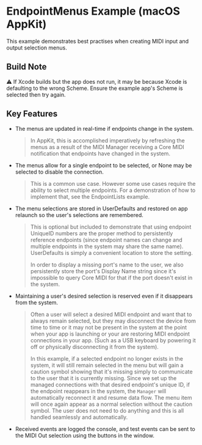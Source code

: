 # EndpointMenus Example (macOS AppKit)

This example demonstrates best practises when creating MIDI input and output selection menus.

## Build Note

⚠️ If Xcode builds but the app does not run, it may be because Xcode is defaulting to the wrong Scheme. Ensure the example app's Scheme is selected then try again.

## Key Features

- The menus are updated in real-time if endpoints change in the system.
  > In AppKit, this is accomplished imperatively by refreshing the menus as a result of the MIDI Manager receiving a Core MIDI notification that endpoints have changed in the system.
  
- The menus allow for a single endpoint to be selected, or None may be selected to disable the connection.
  > This is a common use case. However some use cases require the ability to select multiple endpoints. For a demonstration of how to implement that, see the EndpointLists example.

- The menu selections are stored in UserDefaults and restored on app relaunch so the user's selections are remembered.
  > This is optional but included to demonstrate that using endpoint UniqueID numbers are the proper method to persistently reference endpoints (since endpoint names can change and multiple endpoints in the system may share the same name). UserDefaults is simply a convenient location to store the setting.
  >
  > In order to display a missing port's name to the user, we also persistently store the port's Display Name string since it's impossible to query Core MIDI for that if the port doesn't exist in the system.
  
- Maintaining a user's desired selection is reserved even if it disappears from the system.
  > Often a user will select a desired MIDI endpoint and want that to always remain selected, but they may disconnect the device from time to time or it may not be present in the system at the point when your app is launching or your are restoring MIDI endpoint connections in your app. (Such as a USB keyboard by powering it off or physically disconnecting it from the system).
  >
  > In this example, if a selected endpoint no longer exists in the system, it will still remain selected in the menu but will gain a caution symbol showing that it's missing simply to communicate to the user that it is currently missing. Since we set up the managed connections with that desired endpoint's unique ID, if the endpoint reappears in the system, the `Manager` will automatically reconnect it and resume data flow. The menu item will once again appear as a normal selection without the caution symbol. The user does not need to do anything and this is all handled seamlessly and automatically.
  
- Received events are logged the console, and test events can be sent to the MIDI Out selection using the buttons in the window.
